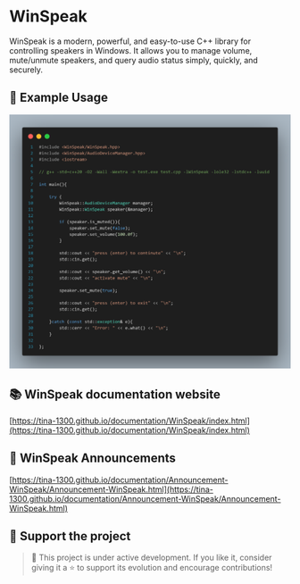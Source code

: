 # WinSpeak

WinSpeak is a modern, powerful, and easy-to-use C++ library for controlling speakers in Windows. It allows you to manage volume, mute/unmute speakers, and query audio status simply, quickly, and securely.

## 🚀 Example Usage 

<p align="center">
    <img src="./WinSpeak_example_code.png" />
</p>


## 📚 WinSpeak documentation website

[https://tina-1300.github.io/documentation/WinSpeak/index.html](https://tina-1300.github.io/documentation/WinSpeak/index.html)

## 📢 WinSpeak Announcements

[https://tina-1300.github.io/documentation/Announcement-WinSpeak/Announcement-WinSpeak.html](https://tina-1300.github.io/documentation/Announcement-WinSpeak/Announcement-WinSpeak.html)

## 🌟 Support the project

>🚀 This project is under active development. If you like it, consider giving it a ⭐ to support its evolution and encourage contributions!

